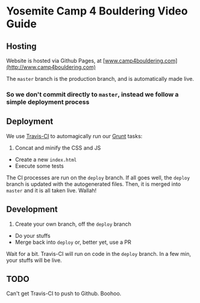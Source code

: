# Yosemite Camp 4 Bouldering Video Guide

## Hosting

Website is hosted via Github Pages, at [www.camp4bouldering.com](http://www.camp4bouldering.com)

The `master` branch is the production branch, and is automatically made live.

### So we don't commit directly to `master`, instead we follow a simple deployment process

## Deployment

We use [Travis-CI](https://travis-ci.org/chalkprints/chalkprints.github.io) to automagically run our [Grunt](http://gruntjs.com/) tasks:

1. Concat and minify the CSS and JS
- Create a new `index.html`
- Execute some tests

The CI processes are run on the `deploy` branch. If all goes well, the `deploy` branch is updated with the autogenerated files. Then, it is merged into `master` and it is all taken live. Wallah!

## Development

1. Create your own branch, off the `deploy` branch
- Do your stuffs
- Merge back into `deploy` or, better yet, use a PR

Wait for a bit. Travis-CI will run on code in the `deploy` branch. In a few min, your stuffs will be live.


## TODO

Can't get Travis-CI to push to Github. Boohoo.